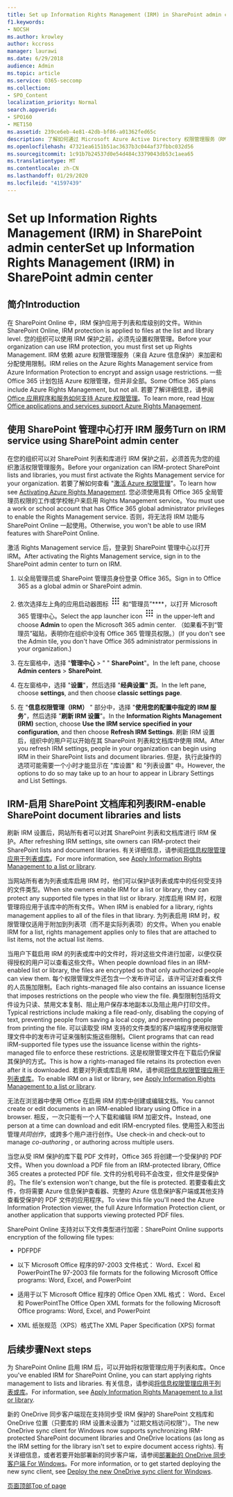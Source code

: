 ```yaml
---
title: Set up Information Rights Management (IRM) in SharePoint admin center
f1.keywords:
- NOCSH
ms.author: krowley
author: kccross
manager: laurawi
ms.date: 6/29/2018
audience: Admin
ms.topic: article
ms.service: O365-seccomp
ms.collection:
- SPO_Content
localization_priority: Normal
search.appverid:
- SPO160
- MET150
ms.assetid: 239ce6eb-4e81-42db-bf86-a01362fed65c
description: 了解如何通过 Microsoft Azure Active Directory 权限管理服务（RMS）使用 SharePoint Online IRM 来保护 SharePoint 列表和文档库。
ms.openlocfilehash: 47321ea6151b51ac3637b3c044af37fbbc032d56
ms.sourcegitcommit: 1c91b7b24537d0e54d484c3379043db53c1aea65
ms.translationtype: MT
ms.contentlocale: zh-CN
ms.lasthandoff: 01/29/2020
ms.locfileid: "41597439"
---
```

# <a name="set-up-information-rights-management-irm-in-sharepoint-admin-center"></a><span data-ttu-id="53073-103">Set up Information Rights Management (IRM) in SharePoint admin center</span><span class="sxs-lookup"><span data-stu-id="53073-103">Set up Information Rights Management (IRM) in SharePoint admin center</span></span>

## <a name="introduction"></a><span data-ttu-id="53073-104">简介</span><span class="sxs-lookup"><span data-stu-id="53073-104">Introduction</span></span>

<span data-ttu-id="53073-105">在 SharePoint Online 中，IRM 保护应用于列表和库级别的文件。</span><span class="sxs-lookup"><span data-stu-id="53073-105">Within SharePoint Online, IRM protection is applied to files at the list and library level.</span></span> <span data-ttu-id="53073-106">您的组织可以使用 IRM 保护之前，必须先设置权限管理。</span><span class="sxs-lookup"><span data-stu-id="53073-106">Before your organization can use IRM protection, you must first set up Rights Management.</span></span> <span data-ttu-id="53073-107">IRM 依赖 azure 权限管理服务（来自 Azure 信息保护）来加密和分配使用限制。</span><span class="sxs-lookup"><span data-stu-id="53073-107">IRM relies on the Azure Rights Management service from Azure Information Protection to encrypt and assign usage restrictions.</span></span> <span data-ttu-id="53073-108">一些 Office 365 计划包括 Azure 权限管理，但并非全部。</span><span class="sxs-lookup"><span data-stu-id="53073-108">Some Office 365 plans include Azure Rights Management, but not all.</span></span> <span data-ttu-id="53073-109">若要了解详细信息，请参阅[Office 应用程序和服务如何支持 Azure 权限管理](https://docs.microsoft.com/azure/information-protection/understand-explore/office-apps-services-support)。</span><span class="sxs-lookup"><span data-stu-id="53073-109">To learn more, read [How Office applications and services support Azure Rights Management](https://docs.microsoft.com/azure/information-protection/understand-explore/office-apps-services-support).</span></span>
  
## <a name="turn-on-irm-service-using-sharepoint-admin-center"></a><span data-ttu-id="53073-110">使用 SharePoint 管理中心打开 IRM 服务</span><span class="sxs-lookup"><span data-stu-id="53073-110">Turn on IRM service using SharePoint admin center</span></span>

<span data-ttu-id="53073-111">在您的组织可以对 SharePoint 列表和库进行 IRM 保护之前，必须首先为您的组织激活权限管理服务。</span><span class="sxs-lookup"><span data-stu-id="53073-111">Before your organization can IRM-protect SharePoint lists and libraries, you must first activate the Rights Management service for your organization.</span></span> <span data-ttu-id="53073-112">若要了解如何查看 "[激活 Azure 权限管理](https://docs.microsoft.com/information-protection/deploy-use/activate-service)"。</span><span class="sxs-lookup"><span data-stu-id="53073-112">To learn how see [Activating Azure Rights Management](https://docs.microsoft.com/information-protection/deploy-use/activate-service).</span></span> <span data-ttu-id="53073-113">您必须使用具有 Office 365 全局管理员权限的工作或学校帐户来启用 Rights Management service。</span><span class="sxs-lookup"><span data-stu-id="53073-113">You must use a work or school account that has Office 365 global administrator privileges to enable the Rights Management service.</span></span> <span data-ttu-id="53073-114">否则，将无法将 IRM 功能与 SharePoint Online 一起使用。</span><span class="sxs-lookup"><span data-stu-id="53073-114">Otherwise, you won't be able to use IRM features with SharePoint Online.</span></span>
  
<span data-ttu-id="53073-115">激活 Rights Management service 后，登录到 SharePoint 管理中心以打开 IRM。</span><span class="sxs-lookup"><span data-stu-id="53073-115">After activating the Rights Management service, sign in to the SharePoint admin center to turn on IRM.</span></span>
  
1. <span data-ttu-id="53073-116">以全局管理员或 SharePoint 管理员身份登录 Office 365。</span><span class="sxs-lookup"><span data-stu-id="53073-116">Sign in to Office 365 as a global admin or SharePoint admin.</span></span>
    
2. <span data-ttu-id="53073-117">依次选择左上角的应用启动器图标 ![Office 365 中的应用启动器图标](media/e5aee650-c566-4100-aaad-4cc2355d909f.png) 和“管理员”\*\*\*\*，以打开 Microsoft 365 管理中心。</span><span class="sxs-lookup"><span data-stu-id="53073-117">Select the app launcher icon ![The app launcher icon in Office 365](media/e5aee650-c566-4100-aaad-4cc2355d909f.png) in the upper-left and choose **Admin** to open the Microsoft 365 admin center.</span></span> <span data-ttu-id="53073-118">（如果看不到“管理员”磁贴，表明你在组织中没有 Office 365 管理员权限。）</span><span class="sxs-lookup"><span data-stu-id="53073-118">(If you don't see the Admin tile, you don't have Office 365 administrator permissions in your organization.)</span></span> 
    
3. <span data-ttu-id="53073-119">在左窗格中，选择 "**管理中心** \> " " **SharePoint**"。</span><span class="sxs-lookup"><span data-stu-id="53073-119">In the left pane, choose **Admin centers** \> **SharePoint**.</span></span>
    
4. <span data-ttu-id="53073-120">在左窗格中，选择 "**设置**"，然后选择 "**经典设置" 页**。</span><span class="sxs-lookup"><span data-stu-id="53073-120">In the left pane, choose **settings**, and then choose **classic settings page**.</span></span>
    
5. <span data-ttu-id="53073-121">在 "**信息权限管理（IRM）** " 部分中，选择 "**使用您的配置中指定的 IRM 服务**"，然后选择 "**刷新 IRM 设置**"。</span><span class="sxs-lookup"><span data-stu-id="53073-121">In the **Information Rights Management (IRM)** section, choose **Use the IRM service specified in your configuration**, and then choose **Refresh IRM Settings**.</span></span> <span data-ttu-id="53073-122">刷新 IRM 设置后，组织中的用户可以开始在其 SharePoint 列表和文档库中使用 IRM。</span><span class="sxs-lookup"><span data-stu-id="53073-122">After you refresh IRM settings, people in your organization can begin using IRM in their SharePoint lists and document libraries.</span></span> <span data-ttu-id="53073-123">但是，执行此操作的选项可能需要一个小时才能显示在 "库设置" 和 "列表设置" 中。</span><span class="sxs-lookup"><span data-stu-id="53073-123">However, the options to do so may take up to an hour to appear in Library Settings and List Settings.</span></span>
    
## <a name="irm-enable-sharepoint-document-libraries-and-lists"></a><span data-ttu-id="53073-124">IRM-启用 SharePoint 文档库和列表</span><span class="sxs-lookup"><span data-stu-id="53073-124">IRM-enable SharePoint document libraries and lists</span></span>
<span data-ttu-id="53073-125"><a name="__toc220831191"> </a></span><span class="sxs-lookup"><span data-stu-id="53073-125"><a name="__toc220831191"> </a></span></span>

<span data-ttu-id="53073-126">刷新 IRM 设置后，网站所有者可以对其 SharePoint 列表和文档库进行 IRM 保护。</span><span class="sxs-lookup"><span data-stu-id="53073-126">After refreshing IRM settings, site owners can IRM-protect their SharePoint lists and document libraries.</span></span> <span data-ttu-id="53073-127">有关详细信息，请参阅[将信息权限管理应用于列表或库](apply-irm-to-a-list-or-library.md)。</span><span class="sxs-lookup"><span data-stu-id="53073-127">For more information, see [Apply Information Rights Management to a list or library](apply-irm-to-a-list-or-library.md).</span></span>
  
<span data-ttu-id="53073-128">当网站所有者为列表或库启用 IRM 时，他们可以保护该列表或库中的任何受支持的文件类型。</span><span class="sxs-lookup"><span data-stu-id="53073-128">When site owners enable IRM for a list or library, they can protect any supported file types in that list or library.</span></span> <span data-ttu-id="53073-129">对库启用 IRM 时，权限管理将应用于该库中的所有文件。</span><span class="sxs-lookup"><span data-stu-id="53073-129">When IRM is enabled for a library, rights management applies to all of the files in that library.</span></span> <span data-ttu-id="53073-130">为列表启用 IRM 时，权限管理仅适用于附加到列表项（而不是实际列表项）的文件。</span><span class="sxs-lookup"><span data-stu-id="53073-130">When you enable IRM for a list, rights management applies only to files that are attached to list items, not the actual list items.</span></span>
  
<span data-ttu-id="53073-131">当用户下载启用 IRM 的列表或库中的文件时，将对这些文件进行加密，以便仅获得授权的用户可以查看这些文件。</span><span class="sxs-lookup"><span data-stu-id="53073-131">When people download files in an IRM-enabled list or library, the files are encrypted so that only authorized people can view them.</span></span> <span data-ttu-id="53073-132">每个权限管理文件还包含一个发布许可证，该许可证对查看文件的人员施加限制。</span><span class="sxs-lookup"><span data-stu-id="53073-132">Each rights-managed file also contains an issuance license that imposes restrictions on the people who view the file.</span></span> <span data-ttu-id="53073-133">典型限制包括将文件设为只读、禁用文本复制、阻止用户保存本地副本以及阻止用户打印文件。</span><span class="sxs-lookup"><span data-stu-id="53073-133">Typical restrictions include making a file read-only, disabling the copying of text, preventing people from saving a local copy, and preventing people from printing the file.</span></span> <span data-ttu-id="53073-134">可以读取受 IRM 支持的文件类型的客户端程序使用权限管理文件中的发布许可证来强制实施这些限制。</span><span class="sxs-lookup"><span data-stu-id="53073-134">Client programs that can read IRM-supported file types use the issuance license within the rights-managed file to enforce these restrictions.</span></span> <span data-ttu-id="53073-135">这是权限管理文件在下载后仍保留其保护的方式。</span><span class="sxs-lookup"><span data-stu-id="53073-135">This is how a rights-managed file retains its protection even after it is downloaded.</span></span> <span data-ttu-id="53073-136">若要对列表或库启用 IRM，请参阅[将信息权限管理应用于列表或库](apply-irm-to-a-list-or-library.md)。</span><span class="sxs-lookup"><span data-stu-id="53073-136">To enable IRM on a list or library, see [Apply Information Rights Management to a list or library](apply-irm-to-a-list-or-library.md).</span></span>
  
<span data-ttu-id="53073-137">无法在浏览器中使用 Office 在启用 IRM 的库中创建或编辑文档。</span><span class="sxs-lookup"><span data-stu-id="53073-137">You cannot create or edit documents in an IRM-enabled library using Office in a browser.</span></span> <span data-ttu-id="53073-138">相反，一次只能有一个人下载和编辑 IRM 加密文件。</span><span class="sxs-lookup"><span data-stu-id="53073-138">Instead, one person at a time can download and edit IRM-encrypted files.</span></span> <span data-ttu-id="53073-139">使用签入和签出管理*共同创作*，或跨多个用户进行创作。</span><span class="sxs-lookup"><span data-stu-id="53073-139">Use check-in and check-out to manage  *co-authoring*  , or authoring across multiple users.</span></span> 
  
<span data-ttu-id="53073-140">当您从受 IRM 保护的库下载 PDF 文件时，Office 365 将创建一个受保护的 PDF 文件。</span><span class="sxs-lookup"><span data-stu-id="53073-140">When you download a PDF file from an IRM-protected library, Office 365 creates a protected PDF file.</span></span> <span data-ttu-id="53073-141">文件的分机号码不会改变，但文件是受保护的。</span><span class="sxs-lookup"><span data-stu-id="53073-141">The file's extension won't change, but the file is protected.</span></span> <span data-ttu-id="53073-142">若要查看此文件，你将需要 Azure 信息保护查看器、完整的 Azure 信息保护客户端或其他支持查看受保护的 PDF 文件的应用程序。</span><span class="sxs-lookup"><span data-stu-id="53073-142">To view this file you'll need the Azure Information Protection viewer, the full Azure Information Protection client, or another application that supports viewing protected PDF files.</span></span> 
  
<span data-ttu-id="53073-143">SharePoint Online 支持对以下文件类型进行加密：</span><span class="sxs-lookup"><span data-stu-id="53073-143">SharePoint Online supports encryption of the following file types:</span></span>
  
- <span data-ttu-id="53073-144">PDF</span><span class="sxs-lookup"><span data-stu-id="53073-144">PDF</span></span>
    
- <span data-ttu-id="53073-145">以下 Microsoft Office 程序的97-2003 文件格式： Word、Excel 和 PowerPoint</span><span class="sxs-lookup"><span data-stu-id="53073-145">The 97-2003 file formats for the following Microsoft Office programs: Word, Excel, and PowerPoint</span></span>
    
- <span data-ttu-id="53073-146">适用于以下 Microsoft Office 程序的 Office Open XML 格式： Word、Excel 和 PowerPoint</span><span class="sxs-lookup"><span data-stu-id="53073-146">The Office Open XML formats for the following Microsoft Office programs: Word, Excel, and PowerPoint</span></span>
    
- <span data-ttu-id="53073-147">XML 纸张规范（XPS）格式</span><span class="sxs-lookup"><span data-stu-id="53073-147">The XML Paper Specification (XPS) format</span></span>
    
## <a name="next-steps"></a><span data-ttu-id="53073-148">后续步骤</span><span class="sxs-lookup"><span data-stu-id="53073-148">Next steps</span></span>
<span data-ttu-id="53073-149"><a name="__toc220831191"> </a></span><span class="sxs-lookup"><span data-stu-id="53073-149"><a name="__toc220831191"> </a></span></span>

<span data-ttu-id="53073-150">为 SharePoint Online 启用 IRM 后，可以开始将权限管理应用于列表和库。</span><span class="sxs-lookup"><span data-stu-id="53073-150">Once you've enabled IRM for SharePoint Online, you can start applying rights management to lists and libraries.</span></span> <span data-ttu-id="53073-151">有关信息，请参阅[将信息权限管理应用于列表或库](apply-irm-to-a-list-or-library.md)。</span><span class="sxs-lookup"><span data-stu-id="53073-151">For information, see [Apply Information Rights Management to a list or library](apply-irm-to-a-list-or-library.md).</span></span>
  
<span data-ttu-id="53073-152">新的 OneDrive 同步客户端现在支持同步受 IRM 保护的 SharePoint 文档库和 OneDrive 位置（只要库的 IRM 设置未设置为 "过期文档访问权限"）。</span><span class="sxs-lookup"><span data-stu-id="53073-152">The new OneDrive sync client for Windows now supports synchronizing IRM-protected SharePoint document libraries and OneDrive locations (as long as the IRM setting for the library isn't set to expire document access rights).</span></span> <span data-ttu-id="53073-153">有关详细信息，或者若要开始部署新的同步客户端，请参阅[部署新的 OneDrive 同步客户端 For Windows](https://support.office.com/article/3f3a511c-30c6-404a-98bf-76f95c519668)。</span><span class="sxs-lookup"><span data-stu-id="53073-153">For more information, or to get started deploying the new sync client, see [Deploy the new OneDrive sync client for Windows](https://support.office.com/article/3f3a511c-30c6-404a-98bf-76f95c519668).</span></span>
  
[<span data-ttu-id="53073-154">页面顶部</span><span class="sxs-lookup"><span data-stu-id="53073-154">Top of page</span></span>](#introduction)  

